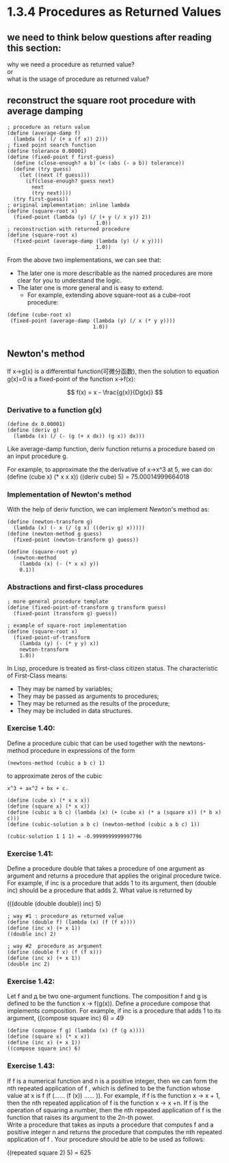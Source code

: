 # 1.3.4 Procedures as Returned Values

## we need to think below questions after reading this section:
why we need a procedure as returned value?  
or  
what is the usage of procedure as returned value?

## reconstruct the square root procedure with average damping

```
; procedure as return value
(define (average-damp f)
  (lambda (x) (/ (+ x (f x)) 2))) 
; fixed point search function
(define tolerance 0.00001)
(define (fixed-point f first-guess)
  (define (close-enough? a b) (< (abs (- a b)) tolerance))
  (define (try guess)
    (let ((next (f guess)))
      (if(close-enough? guess next)
        next
        (try next))))
  (try first-guess))
; original implementation: inline lambda
(define (square-root x)
  (fixed-point (lambda (y) (/ (+ y (/ x y)) 2)) 
                             1.0))
; reconstruction with returned procedure
(define (square-root x)
  (fixed-point (average-damp (lambda (y) (/ x y)))) 
                             1.0))				 
```
From the above two implementations, we can see that:
- The later one is more describable as the named procedures are more clear for you to understand the logic.
- The later one is more general and is easy to extend. 
  - For example, extending above square-root as a cube-root procedure:

```
(define (cube-root x)
 (fixed-point (average-damp (lambda (y) (/ x (* y y)))) 
                            1.0))
	
```

## Newton's method
If x->g(x) is a differential function(可微分函数), then the solution to equation g(x)=0 is a fixed-point of the function x->f(x):  

$$ f(x) = x - \frac{g(x)}{Dg(x)} $$

### Derivative to a function g(x)

```
(define dx 0.00001)
(define (deriv g) 
  (lambda (x) (/ (- (g (+ x dx)) (g x)) dx)))
```
Like average-damp function, deriv function returns a procedure based on an input procedure g.

For example, to approximate the the derivative of x->x^3 at 5, we can do:
  (define (cube x) (* x x x))
  ((deriv cube) 5) = 75.00014999664018

### Implementation of Newton's method
With the help of deriv function, we can implement Newton's method as:

```
(define (newton-transform g)
  (lambda (x) (- x (/ (g x) ((deriv g) x)))))
(define (newton-method g guess) 
  (fixed-point (newton-transform g) guess))

(define (square-root y)
  (newton-method
    (lambda (x) (- (* x x) y))
    0.1))
```

### Abstractions and first-class procedures

```
; more general procedure template
(define (fixed-point-of-transform g transform guess)
  (fixed-point (transform g) guess))
  
; example of square-root implementation
(define (square-root x) 
  (fixed-point-of-transform 
    (lambda (y) (- (* y y) x))
    newton-transform
    1.0))
```
In Lisp, procedure is treated as first-class citizen status. The characteristic of First-Class means:
- They may be named by variables;
- They may be passed as arguments to procedures;
- They may be returned as the results of the procedure;
- They may be included in data structures.

### Exercise 1.40: 
Define a procedure cubic that can be used together with the newtons-method procedure in expressions of the form

    (newtons-method (cubic a b c) 1)
to approximate zeros of the cubic

    x^3 + ax^2 + bx + c.	

```
(define (cube x) (* x x x))
(define (square x) (* x x))
(define (cubic a b c) (lambda (x) (+ (cube x) (* a (square x)) (* b x) c)))
(define (cubic-solution a b c) (newton-method (cubic a b c) 1))

(cubic-solution 1 1 1) = -0.9999999999997796
```
### Exercise 1.41: 
Define a procedure double that takes a procedure of one argument as argument and returns a procedure that applies the original procedure twice. For example, if inc is a procedure that adds 1 to its argument, then (double inc) should be a procedure that adds 2. What value is returned by  

  (((double (double double)) inc) 5)

```
; way #1 : procedure as returned value
(define (double f) (lambda (x) (f (f x))))
(define (inc x) (+ x 1))
((double inc) 2)  

; way #2  procedure as argument
(define (double f x) (f (f x)))
(define (inc x) (+ x 1))
(double inc 2) 	
```
### Exercise 1.42: 
Let f and д be two one-argument functions. The composition f and g is defined to be the function x -> f(g(x)). Define a procedure compose that implements composition.
For example, if inc is a procedure that adds 1 to its argument,
((compose square inc) 6) = 49

```
(define (compose f g) (lambda (x) (f (g x))))
(define (square x) (* x x))
(define (inc x) (+ x 1))
((compose square inc) 6)
```
### Exercise 1.43: 
If f is a numerical function and n is a positive integer, then we can form the nth repeated application of f , which is defined to be the function whose value at x is f (f (...... (f (x)) ...... )). For example, if f is the function x -> x + 1, then the nth repeated application of f is the
function x -> x +n. If f is the operation of squaring a number, then the nth repeated application of f is the function that raises its argument to the 2n-th power.   
Write a procedure that takes as inputs a procedure that computes f and a
positive integer n and returns the procedure that computes the nth repeated application of f . Your procedure should be able to be used as follows:  

((repeated square 2) 5) = 625

